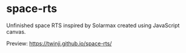 # space-rts
Unfinished space RTS inspired by Solarmax created using JavaScript canvas.

Preview: https://twinji.github.io/space-rts/
